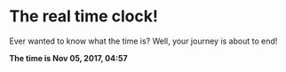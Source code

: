 # The real time clock!

Ever wanted to know what the time is? Well, your journey is about to end!

**The time is Nov 05, 2017, 04:57**